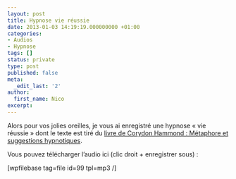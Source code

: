 ```yaml
---
layout: post
title: Hypnose vie réussie
date: 2013-01-03 14:19:19.000000000 +01:00
categories:
- Audios
- Hypnose
tags: []
status: private
type: post
published: false
meta:
  _edit_last: '2'
author:
  first_name: Nico
excerpt:
---
```

<p>Alors pour vos jolies oreilles, je vous ai enregistré une hypnose « vie réussie » dont le texte est tiré du <a href="http://www.amazon.fr/Métaphores-suggestions-hypnotiques-Corydon-Hammond/dp/2872930825">livre de Corydon Hammond : Métaphore et suggestions hypnotiques</a>.</p>
<p>Vous pouvez télécharger l’audio ici (clic droit + enregistrer sous) :</p>
<p>[wpfilebase tag=file id=99 tpl=mp3 /]</p>
<p>&nbsp;</p>
<p>&nbsp;</p>
<p>&nbsp;</p>
<p>&nbsp;</p>
